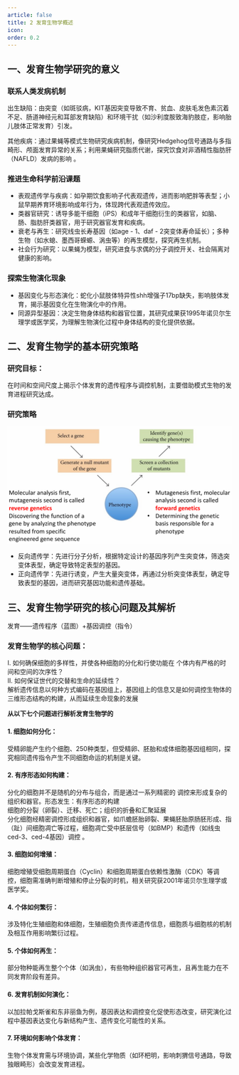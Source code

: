 ```yaml
---
article: false
title: 2 发育生物学概述
icon: 
order: 0.2
---
```

## 一、发育生物学研究的意义

### 联系人类发病机制

出生缺陷：由突变（如斑驳病，KIT基因突变导致不育、贫血、皮肤毛发色素沉着不足、肠道神经元和耳部发育缺陷）和环境干扰（如沙利度胺致海豹肢症，影响胎儿肢体正常发育）引发。

其他疾病：通过果蝇等模式生物研究疾病机制，像研究Hedgehog信号通路与多指畸形、颅面发育异常的关系；利用果蝇研究脂质代谢，探究饮食对非酒精性脂肪肝（NAFLD）发病的影响 。

### 推进生命科学前沿课题

- 表观遗传学与疾病：如孕期饮食影响子代表观遗传，进而影响肥胖等表型；小鼠早期养育环境影响成年行为，体现跨代表观遗传效应。
- 类器官研究：诱导多能干细胞（iPS）和成年干细胞衍生的类器官，如脑、肠、脂肪肝类器官，用于研究器官发育和疾病。
- 衰老与再生：研究线虫长寿基因（如age - 1、daf - 2突变体寿命延长）；多种生物（如水螅、墨西哥蝾螈、涡虫等）的再生模型，探究再生机制。
- 社会行为研究：以果蝇为模型，研究进食与求偶的分子调控开关、社会隔离对健康的影响。

### 探索生物演化现象

- 基因变化与形态演化：蛇化小鼠肢体特异性shh增强子17bp缺失，影响肢体发育，揭示基因变化在生物演化中的作用。
- 同源异型基因：决定生物身体结构和器官位置，其研究成果获1995年诺贝尔生理学或医学奖，为理解生物演化过程中身体结构的变化提供依据。

## 二、发育生物学的基本研究策略

### 研究目标：

在时间和空间尺度上揭示个体发育的遗传程序与调控机制，主要借助模式生物的发育进程研究达成。

### 研究策略

​![image](devebioimages/image-20250220092548-gvbsy0z.png)​

- 反向遗传学：先进行分子分析，根据特定设计的基因序列产生突变体，筛选突变体表型，确定导致特定表型的基因。
- 正向遗传学：先进行诱变，产生大量突变体，再通过分析突变体表型，确定导致表型的基因，进而研究基因功能和遗传基础。

## 三、发育生物学研究的核心问题及其解析

发育——遗传程序（蓝图）+基因调控（指令）

### 发育生物学的核心问题：  
I. 如何确保细胞的多样性，并使各种细胞的分化和行使功能在 个体内有严格的时间和空间的次序性？  
II. 如何保证世代的交替和生命的延续性？  
解析遗传信息以何种方式编码在基因组上，基因组上的信息又是如何调控生物体的三维形态结构的构建，从而延续⽣命现象的发展

**从以下七个问题进行解析发育生物学的**
#### 1.  细胞如何分化：  
受精卵能产生约个细胞、250种类型，但受精卵、胚胎和成体细胞基因组相同，探究相同遗传指令产生不同细胞命运的机制是关键。
#### 2. 有序形态如何构建：  
分化的细胞并不是随机的分布与组合，⽽是通过⼀系列精密的 调控来形成复杂的组织和器官。形态发⽣：有序形态的构建  
细胞的分裂（卵裂）、迁移、死亡；组织的折叠和汇聚延展  
分化细胞经精密调控形成组织和器官，如爪蟾胚胎卵裂、果蝇胚胎原肠胚形成、指（趾）间细胞凋亡等过程，细胞凋亡受中胚层信号（如BMP）和遗传（如线虫ced-3、ced-4基因）调控 。
#### 3. 细胞如何增殖：  
细胞增殖受细胞周期蛋白（Cyclin）和细胞周期蛋白依赖性激酶（CDK）等调控，细胞需准确判断增殖和停止分裂的时机，相关研究获2001年诺贝尔生理学或医学奖。
#### 4. 个体如何繁衍：  
涉及特化生殖细胞和体细胞，生殖细胞负责传递遗传信息，细胞质与细胞核的机制及相互作用影响繁衍过程。
#### 5. 个体如何再生：  
部分物种能再生整个个体（如涡虫），有些物种组织器官可再生，且再生能力在不同发育阶段有差异。
#### 6. 发育机制如何演化：  
以加拉帕戈斯雀和东非丽鱼为例，基因表达和调控变化促使形态改变，研究演化过程中基因表达变化与新结构产生、遗传变化可能性的关系。
#### 7. 环境如何影响个体发育：  
生物个体发育需与环境协调，某些化学物质（如环杷明，影响刺猬信号通路，导致独眼畸形）会改变发育进程。
